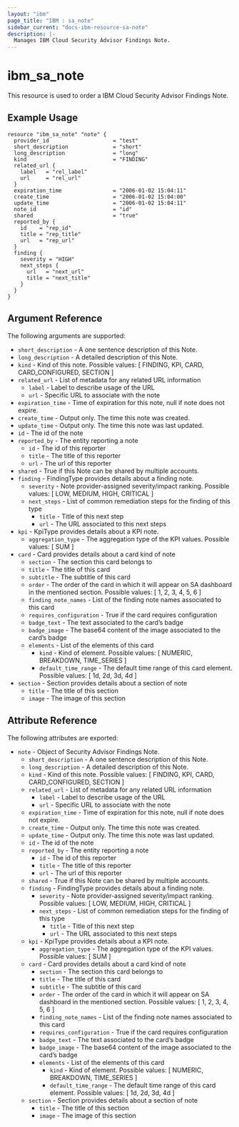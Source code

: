 ```yaml
---
layout: "ibm"
page_title: "IBM : sa_note"
sidebar_current: "docs-ibm-resource-sa-note"
description: |-
  Manages IBM Cloud Security Advisor Findings Note.
---
```


# ibm\_sa\_note

This resource is used to order a IBM Cloud Security Advisor Findings Note.

## Example Usage

```hcl
resource "ibm_sa_note" "note" {
  provider_id                    = "test"
  short_description              = "short"
  long_description               = "long"
  kind                           = "FINDING"
  related_url {
    label   = "rel_label"
    url     = "rel_url"
  }
  expiration_time                = "2006-01-02 15:04:11"
  create_time                    = "2006-01-02 15:04:00"
  update_time                    = "2006-01-02 15:04:11"
  note_id                        = "id"
  shared                         = "true"
  reported_by {
    id    = "rep_id"
    title = "rep_title"
    url   = "rep_url"
  }
  finding {
    severity = "HIGH"
    next_steps {
      url   = "next_url"
      title = "next_title"
    }
  }
}
```

## Argument Reference

The following arguments are supported:

- `short_description` - A one sentence description of this Note.
- `long_description` - A detailed description of this Note.
- `kind` - Kind of this note. Possible values: [ FINDING, KPI, CARD, CARD_CONFIGURED, SECTION ]
- `related_url` - List of metadata for any related URL information
  - `label` - Label to describe usage of the URL
  - `url` - Specific URL to associate with the note
- `expiration_time` - Time of expiration for this note, null if note does not expire.
- `create_time` - Output only. The time this note was created.
- `update_time` - Output only. The time this note was last updated.
- `id` - The id of the note
- `reported_by` - The entity reporting a note
  - `id` - The id of this reporter
  - `title` - The title of this reporter
  - `url` - The url of this reporter
- `shared` - True if this Note can be shared by multiple accounts.
- `finding` - FindingType provides details about a finding note.
  - `severity` - Note provider-assigned severity/impact ranking. Possible values: [ LOW, MEDIUM, HIGH, CRITICAL ]
  - `next_steps` - List of common remediation steps for the finding of this type
    - `title` - Title of this next step
    - `url` - The URL associated to this next steps
- `kpi` - KpiType provides details about a KPI note.
  - `aggregation_type` - The aggregation type of the KPI values. Possible values: [ SUM ]
- `card` - Card provides details about a card kind of note
  - `section` - The section this card belongs to
  - `title` - The title of this card
  - `subtitle` - The subtitle of this card
  - `order` - The order of the card in which it will appear on SA dashboard in the mentioned section. Possible values: [ 1, 2, 3, 4, 5, 6 ]
  - `finding_note_names` - List of the finding note names associated to this card
  - `requires_configuration` - True if the card requires configuration
  - `badge_text` - The text associated to the card’s badge
  - `badge_image` - The base64 content of the image associated to the card’s badge
  - `elements` - List of the elements of this card
    - `kind` - Kind of element. Possible values: [ NUMERIC, BREAKDOWN, TIME_SERIES ]
    - `default_time_range` - The default time range of this card element. Possible values: [ 1d, 2d, 3d, 4d ]
- `section` - Section provides details about a section of note
  - `title` - The title of this section
  - `image` - The image of this section

## Attribute Reference

The following attributes are exported:

- `note` - Object of Security Advisor Findings Note.
  - `short_description` - A one sentence description of this Note.
  - `long_description` - A detailed description of this Note.
  - `kind` - Kind of this note. Possible values: [ FINDING, KPI, CARD, CARD_CONFIGURED, SECTION ]
  - `related_url` - List of metadata for any related URL information
    - `label` - Label to describe usage of the URL
    - `url` - Specific URL to associate with the note
  - `expiration_time` - Time of expiration for this note, null if note does not expire.
  - `create_time` - Output only. The time this note was created.
  - `update_time` - Output only. The time this note was last updated.
  - `id` - The id of the note
  - `reported_by` - The entity reporting a note
    - `id` - The id of this reporter
    - `title` - The title of this reporter
    - `url` - The url of this reporter
  - `shared` - True if this Note can be shared by multiple accounts.
  - `finding` - FindingType provides details about a finding note.
    - `severity` - Note provider-assigned severity/impact ranking. Possible values: [ LOW, MEDIUM, HIGH, CRITICAL ]
    - `next_steps` - List of common remediation steps for the finding of this type
      - `title` - Title of this next step
      - `url` - The URL associated to this next steps
  - `kpi` - KpiType provides details about a KPI note.
    - `aggregation_type` - The aggregation type of the KPI values. Possible values: [ SUM ]
  - `card` - Card provides details about a card kind of note
    - `section` - The section this card belongs to
    - `title` - The title of this card
    - `subtitle` - The subtitle of this card
    - `order` - The order of the card in which it will appear on SA dashboard in the mentioned section. Possible values: [ 1, 2, 3, 4, 5, 6 ]
    - `finding_note_names` - List of the finding note names associated to this card
    - `requires_configuration` - True if the card requires configuration
    - `badge_text` - The text associated to the card’s badge
    - `badge_image` - The base64 content of the image associated to the card’s badge
    - `elements` - List of the elements of this card
      - `kind` - Kind of element. Possible values: [ NUMERIC, BREAKDOWN, TIME_SERIES ]
      - `default_time_range` - The default time range of this card element. Possible values: [ 1d, 2d, 3d, 4d ]
  - `section` - Section provides details about a section of note
    - `title` - The title of this section
    - `image` - The image of this section
